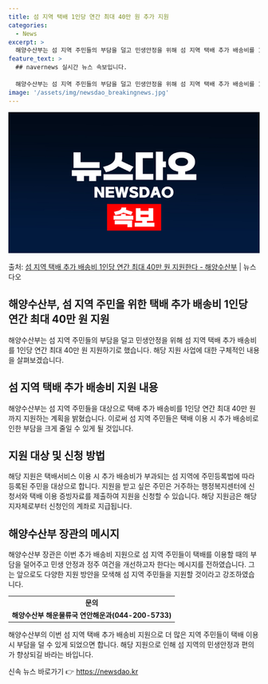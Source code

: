 ```yaml
---
title: 섬 지역 택배 1인당 연간 최대 40만 원 추가 지원
categories:
  - News
excerpt: >
  해양수산부는 섬 지역 주민들의 부담을 덜고 민생안정을 위해 섬 지역 택배 추가 배송비를 1인당 연간 최대 4…
feature_text: >
  ## navernews 실시간 뉴스 속보입니다.

  해양수산부는 섬 지역 주민들의 부담을 덜고 민생안정을 위해 섬 지역 택배 추가 배송비를 1인당 연간 최대 4…
image: '/assets/img/newsdao_breakingnews.jpg'
---
```


![뉴스다오 속보](/assets/img/newsdao_breakingnews.jpg)

<p>출처: <a href="https://newsdao.kr/3039" rel="dofollow">섬 지역 택배 추가 배송비 1인당 연간 최대 40만 원 지원한다 - 해양수산부</a> | 뉴스다오</p>

<h2>해양수산부, 섬 지역 주민을 위한 택배 추가 배송비 1인당 연간 최대 40만 원 지원</h2>
<p data-ke-size="size16">해양수산부는 섬 지역 주민들의 부담을 덜고 민생안정을 위해 섬 지역 택배 추가 배송비를 1인당 연간 최대 40만 원 지원하기로 했습니다. 해당 지원 사업에 대한 구체적인 내용을 살펴보겠습니다.</p>

<h2 data-ke-size="size26">섬 지역 택배 추가 배송비 지원 내용</h2>
<p>해양수산부는 섬 지역 주민들을 대상으로 택배 추가 배송비를 1인당 연간 최대 40만 원까지 지원하는 계획을 밝혔습니다. 이로써 섬 지역 주민들은 택배 이용 시 추가 배송비로 인한 부담을 크게 줄일 수 있게 될 것입니다.</p>

<h2 data-ke-size="size26">지원 대상 및 신청 방법</h2>
<p>해당 지원은 택배서비스 이용 시 추가 배송비가 부과되는 섬 지역에 주민등록법에 따라 등록된 주민을 대상으로 합니다. 지원을 받고 싶은 주민은 거주하는 행정복지센터에 신청서와 택배 이용 증빙자료를 제출하여 지원을 신청할 수 있습니다. 해당 지원금은 해당 지자체로부터 신청인의 계좌로 지급됩니다.</p>

<h2 data-ke-size="size26">해양수산부 장관의 메시지</h2>
<p>해양수산부 장관은 이번 추가 배송비 지원으로 섬 지역 주민들이 택배를 이용할 때의 부담을 덜어주고 민생 안정과 정주 여건을 개선하고자 한다는 메시지를 전하였습니다. 그는 앞으로도 다양한 지원 방안을 모색해 섬 지역 주민들을 지원할 것이라고 강조하였습니다.</p>

<table>
  <tr>
    <td style="text-align: center; height: 17px;"><b>문의</b></td>
  </tr>
  <tr>
    <td style="text-align: center; height: 17px;"><b>해양수산부 해운물류국 연안해운과(044-200-5733)</b></td>
  </tr>
</table>

<p data-ke-size="size16">해양수산부의 이번 섬 지역 택배 추가 배송비 지원으로 더 많은 지역 주민들이 택배 이용 시 부담을 덜 수 있게 되었으면 합니다. 해당 지원으로 인해 섬 지역의 민생안정과 편의가 향상되길 바라는 바입니다.</p> 

신속 뉴스 바로가기 👉 <a href="https://newsdao.kr" rel="dofollow">https://newsdao.kr</a>


